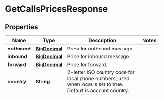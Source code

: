 
# GetCallsPricesResponse

## Properties
Name | Type | Description | Notes
------------ | ------------- | ------------- | -------------
**outbound** | [**BigDecimal**](BigDecimal.md) | Price for outbound message. | 
**inbound** | [**BigDecimal**](BigDecimal.md) | Price for inbound message. | 
**forward** | [**BigDecimal**](BigDecimal.md) | Price for forward. | 
**country** | **String** | 2-letter ISO country code for local phone numbers, used when local is  set to true. Default is account country. | 



